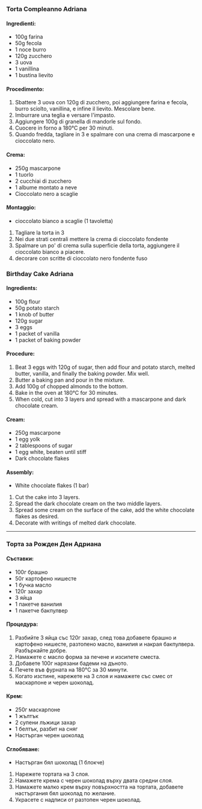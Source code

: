 ### Torta Compleanno Adriana

#### Ingredienti:
- 100g farina
- 50g fecola
- 1 noce burro
- 120g zucchero
- 3 uova
- 1 vanillina
- 1 bustina lievito

#### Procedimento:
1. Sbattere 3 uova con 120g di zucchero, poi aggiungere farina e fecola, burro sciolto, vanillina, e infine il lievito. Mescolare bene.
2. Imburrare una teglia e versare l'impasto.
3. Aggiungere 100g di granella di mandorle sul fondo.
4. Cuocere in forno a 180°C per 30 minuti.
5. Quando fredda, tagliare in 3 e spalmare con una crema di mascarpone e cioccolato nero.

#### Crema:
- 250g mascarpone
- 1 tuorlo
- 2 cucchiai di zucchero
- 1 albume montato a neve
- Cioccolato nero a scaglie

#### Montaggio:
- cioccolato bianco a scaglie (1 tavoletta)
1. Tagliare la torta in 3
2. Nei due strati centrali mettere la crema di cioccolato fondente
3. Spalmare un po' di crema sulla superficie della torta, aggiungere il cioccolato bianco a piacere.
4. decorare con scritte di cioccolato nero fondente fuso

### Birthday Cake Adriana

#### Ingredients:
- 100g flour
- 50g potato starch
- 1 knob of butter
- 120g sugar
- 3 eggs
- 1 packet of vanilla
- 1 packet of baking powder

#### Procedure:
1. Beat 3 eggs with 120g of sugar, then add flour and potato starch, melted butter, vanilla, and finally the baking powder. Mix well.
2. Butter a baking pan and pour in the mixture.
3. Add 100g of chopped almonds to the bottom.
4. Bake in the oven at 180°C for 30 minutes.
5. When cold, cut into 3 layers and spread with a mascarpone and dark chocolate cream.

#### Cream:
- 250g mascarpone
- 1 egg yolk
- 2 tablespoons of sugar
- 1 egg white, beaten until stiff
- Dark chocolate flakes

#### Assembly:
- White chocolate flakes (1 bar)
1. Cut the cake into 3 layers.
2. Spread the dark chocolate cream on the two middle layers.
3. Spread some cream on the surface of the cake, add the white chocolate flakes as desired.
4. Decorate with writings of melted dark chocolate.

---

### Торта за Рожден Ден Адриана

#### Съставки:
- 100г брашно
- 50г картофено нишесте
- 1 бучка масло
- 120г захар
- 3 яйца
- 1 пакетче ванилия
- 1 пакетче бакпулвер

#### Процедура:
1. Разбийте 3 яйца със 120г захар, след това добавете брашно и картофено нишесте, разтопено масло, ванилия и накрая бакпулвера. Разбъркайте добре.
2. Намажете с масло форма за печене и изсипете сместа.
3. Добавете 100г нарязани бадеми на дъното.
4. Печете във фурната на 180°C за 30 минути.
5. Когато изстине, нарежете на 3 слоя и намажете със смес от маскарпоне и черен шоколад.

#### Крем:
- 250г маскарпоне
- 1 жълтък
- 2 супени лъжици захар
- 1 белтък, разбит на сняг
- Настърган черен шоколад

#### Сглобяване:
- Настърган бял шоколад (1 блокче)
1. Нарежете тортата на 3 слоя.
2. Намажете крема с черен шоколад върху двата средни слоя.
3. Намажете малко крем върху повърхността на тортата, добавете настъргания бял шоколад по желание.
4. Украсете с надписи от разтопен черен шоколад.

